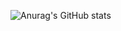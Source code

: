 ![Anurag's GitHub stats](https://github-readme-stats.vercel.app/api?username=mitgaming&show_icons=true&theme=radical)
